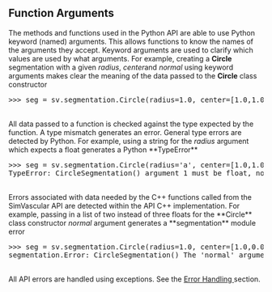 ## Function Arguments

The methods and functions used in the Python API are able to use Python keyword (named) arguments. This allows functions to
know the names of the arguments they accept. Keyword arguments are used to clarify which values are used by what arguments.
For example, creating a **Circle** segmentation with a given <i>radius</i>, <i>center</i>and <i>normal</i> using keyword arguments makes clear
the meaning of the data passed to the **Circle** class constructor

<pre>
>>> seg = sv.segmentation.Circle(radius=1.0, center=[1.0,1.0,1.0], normal=[1.0,0.0,0.0])
</pre>

<br>
All data passed to a function is checked against the type expected by the function. A type mismatch generates an error.
General type errors are detected by Python. For example, using a string for the <i>radius</i> argument which expects a 
float generates a Python **TypeError**

<pre>
>>> seg = sv.segmentation.Circle(radius='a', center=[1.0,1.0,1.0], normal=[1.0,0.0,0.0])
TypeError: CircleSegmentation() argument 1 must be float, not str
</pre>

<br>
Errors associated with data needed by the C++ functions called from the SimVascular API are detected within the API C++
implementation. For example, passing in a list of two instead of three floats for the **Circle** class constructor 
<i>normal</i> argument generates a **segmentation** module error

<pre>
>>> seg = sv.segmentation.Circle(radius=1.0, center=[1.0,0.0,0.0], normal=[1.0])
segmentation.Error: CircleSegmentation() The 'normal' argument is not a 3D point (three float values).
</pre>

<br>
All API errors are handled using exceptions. See the <a href="#modules_error_handling"> Error Handling </a> section.
